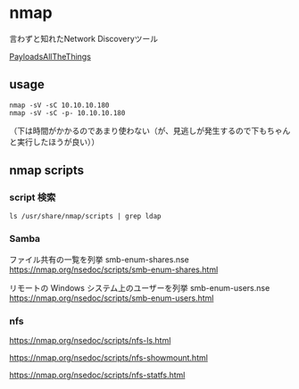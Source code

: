 # nmap
言わずと知れたNetwork Discoveryツール

[PayloadsAllTheThings](https://github.com/swisskyrepo/PayloadsAllTheThings/blob/6a11a6c670b1e016f1536f01fc690e1bc482bd90/Methodology%20and%20Resources/Network%20Discovery.md#nmap)

## usage

```
nmap -sV -sC 10.10.10.180
nmap -sV -sC -p- 10.10.10.180
```

（下は時間がかかるのであまり使わない（が、見逃しが発生するので下もちゃんと実行したほうが良い））

## nmap scripts

### script 検索

```
ls /usr/share/nmap/scripts | grep ldap
```

### Samba
ファイル共有の一覧を列挙
smb-enum-shares.nse
https://nmap.org/nsedoc/scripts/smb-enum-shares.html

リモートの Windows システム上のユーザーを列挙
smb-enum-users.nse
https://nmap.org/nsedoc/scripts/smb-enum-users.html

### nfs
https://nmap.org/nsedoc/scripts/nfs-ls.html

https://nmap.org/nsedoc/scripts/nfs-showmount.html

https://nmap.org/nsedoc/scripts/nfs-statfs.html
